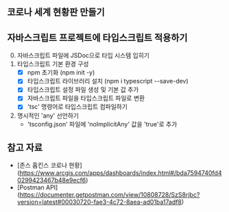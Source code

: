 ## 코로나 세계 현황판 만들기

## 자바스크립트 프로젝트에 타입스크립트 적용하기

0. 자바스크립트 파일에 JSDoc으로 타입 시스템 입히기
1. 타입스크립트 기본 환경 구성
    - [X] npm 초기화 (npm init -y)
    - [X] 타입스크립트 라이브러리 설치 (npm i typescript --save-dev)
    - [X] 타입스크립트 설정 파일 생성 및 기본 값 추가
    - [X] 자바스크립트 파일을 타입스크립트 파일로 변환
    - [X] 'tsc' 명령어로 타입스크립트 컴파일하기
2. 명시적인 'any' 선언하기
    - 'tsconfig.json' 파일에 'noImplicitAny' 값을 'true'로 추가

## 참고 자료
- [존스 홉킨스 코로나 현황] 
(https://www.arcgis.com/apps/dashboards/index.html#/bda7594740fd40299423467b48e9ecf6)
- [Postman API] 
(https://documenter.getpostman.com/view/10808728/SzS8rjbc?version=latest#00030720-fae3-4c72-8aea-ad01ba17adf8)

